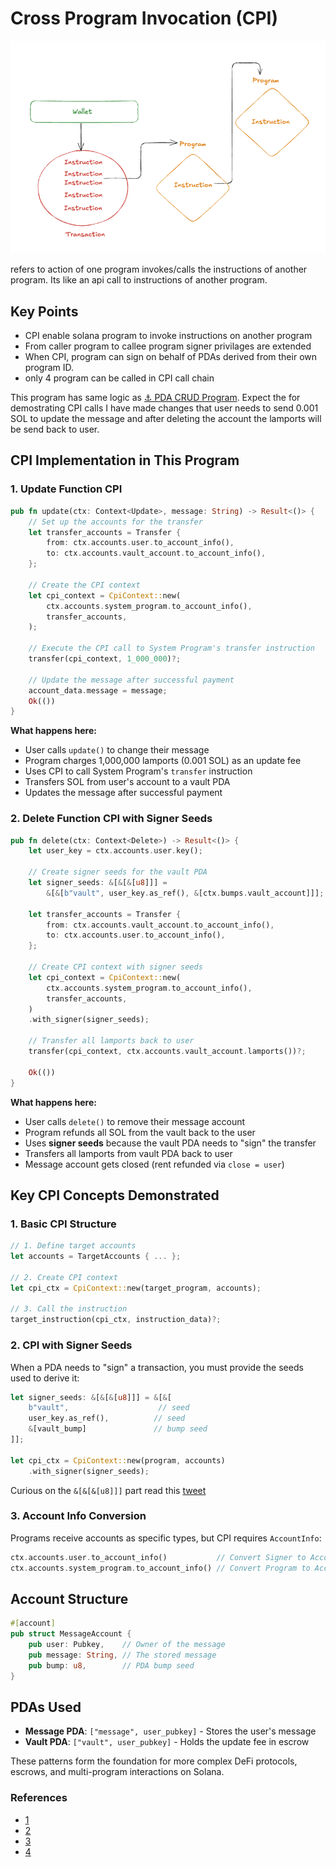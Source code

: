 # Cross Program Invocation (CPI)

![cpi](./diagram.png)

refers to action of one program invokes/calls the instructions of another program. Its like an api call to instructions of another program.

## Key Points
- CPI enable solana program to invoke instructions on another program 
- From caller program to callee program signer privilages are extended
- When CPI, program can sign on behalf of PDAs derived from their own program ID.
- only 4 program can be called in CPI call chain

This program has same logic as [⚓ PDA CRUD Program](https://github.com/4rjunc/solana-programs-list/tree/main/anchor-pda-crud). Expect the for demostrating CPI calls I have made changes that user needs to send 0.001 SOL to update the message and after deleting the account the lamports will be send back to user.

## CPI Implementation in This Program

### 1. Update Function CPI

```rust
pub fn update(ctx: Context<Update>, message: String) -> Result<()> {
    // Set up the accounts for the transfer
    let transfer_accounts = Transfer {
        from: ctx.accounts.user.to_account_info(),
        to: ctx.accounts.vault_account.to_account_info(),
    };

    // Create the CPI context
    let cpi_context = CpiContext::new(
        ctx.accounts.system_program.to_account_info(),
        transfer_accounts,
    );

    // Execute the CPI call to System Program's transfer instruction
    transfer(cpi_context, 1_000_000)?;

    // Update the message after successful payment
    account_data.message = message;
    Ok(())
}
```

**What happens here:**
- User calls `update()` to change their message
- Program charges 1,000,000 lamports (0.001 SOL) as an update fee
- Uses CPI to call System Program's `transfer` instruction
- Transfers SOL from user's account to a vault PDA
- Updates the message after successful payment

### 2. Delete Function CPI with Signer Seeds

```rust
pub fn delete(ctx: Context<Delete>) -> Result<()> {
    let user_key = ctx.accounts.user.key();
    
    // Create signer seeds for the vault PDA
    let signer_seeds: &[&[&[u8]]] =
        &[&[b"vault", user_key.as_ref(), &[ctx.bumps.vault_account]]];

    let transfer_accounts = Transfer {
        from: ctx.accounts.vault_account.to_account_info(),
        to: ctx.accounts.user.to_account_info(),
    };

    // Create CPI context with signer seeds
    let cpi_context = CpiContext::new(
        ctx.accounts.system_program.to_account_info(),
        transfer_accounts,
    )
    .with_signer(signer_seeds);

    // Transfer all lamports back to user
    transfer(cpi_context, ctx.accounts.vault_account.lamports())?;

    Ok(())
}
```

**What happens here:**
- User calls `delete()` to remove their message account
- Program refunds all SOL from the vault back to the user
- Uses **signer seeds** because the vault PDA needs to "sign" the transfer
- Transfers all lamports from vault PDA back to user
- Message account gets closed (rent refunded via `close = user`)

## Key CPI Concepts Demonstrated

### 1. Basic CPI Structure
```rust
// 1. Define target accounts
let accounts = TargetAccounts { ... };

// 2. Create CPI context
let cpi_ctx = CpiContext::new(target_program, accounts);

// 3. Call the instruction
target_instruction(cpi_ctx, instruction_data)?;
```

### 2. CPI with Signer Seeds
When a PDA needs to "sign" a transaction, you must provide the seeds used to derive it:

```rust
let signer_seeds: &[&[&[u8]]] = &[&[
    b"vault",                    // seed
    user_key.as_ref(),          // seed
    &[vault_bump]               // bump seed
]];

let cpi_ctx = CpiContext::new(program, accounts)
    .with_signer(signer_seeds);
```

Curious on the `&[&[&[u8]]]` part read this [tweet]()

### 3. Account Info Conversion
Programs receive accounts as specific types, but CPI requires `AccountInfo`:

```rust
ctx.accounts.user.to_account_info()           // Convert Signer to AccountInfo
ctx.accounts.system_program.to_account_info() // Convert Program to AccountInfo
```

## Account Structure

```rust
#[account]
pub struct MessageAccount {
    pub user: Pubkey,    // Owner of the message
    pub message: String, // The stored message
    pub bump: u8,        // PDA bump seed
}
```

## PDAs Used

- **Message PDA**: `["message", user_pubkey]` - Stores the user's message
- **Vault PDA**: `["vault", user_pubkey]` - Holds the update fee in escrow

These patterns form the foundation for more complex DeFi protocols, escrows, and multi-program interactions on Solana.

### References 
- [1](https://solana.com/docs/core/cpi)
- [2](https://www.rareskills.io/post/cross-program-invocation)
- [3](https://www.anchor-lang.com/docs/basics/cpi)
- [4](https://github.com/priyanshpatel18/anchor-cpi)
